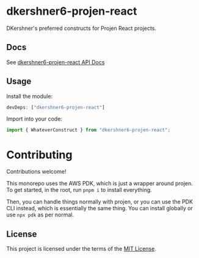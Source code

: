 # dkershner6-projen-react

DKershner's preferred constructs for Projen React projects.

## Docs

See [dkershner6-projen-react API Docs](https://dkershner6.github.io/projen-constructs/dkershner6-projen-react)

## Usage

Install the module:

```typescript
devDeps: ["dkershner6-projen-react"]
```

Import into your code:

```typescript
import { WhateverConstruct } from "dkershner6-projen-react";
```

# Contributing

Contributions welcome!

This monorepo uses the AWS PDK, which is just a wrapper around projen. To get started, in the root, run `pnpm i` to install everything.

Then, you can handle things normally with projen, or you can use the PDK CLI instead, which is essentially the same thing. You can install globally or use `npx pdk` as per normal.

## License

This project is licensed under the terms of the [MIT License](LICENSE.md).